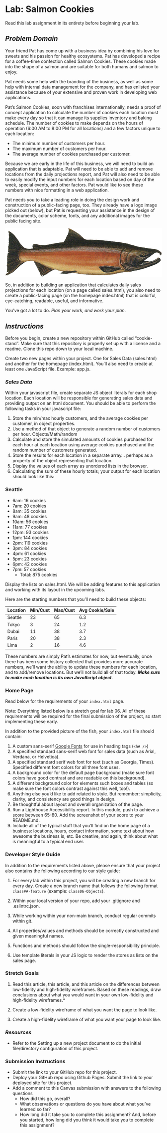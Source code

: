 # Lab: Salmon Cookies

Read this lab assignment in its entirety before beginning your lab.

## *Problem Domain*

Your friend Pat has come up with a business idea by combining his love for sweets and his passion for healthy ecosystems. Pat has developed a recipe for a coffee-time confection called Salmon Cookies. These cookies made into the shape of a salmon and are suitable for both humans and salmon to enjoy.

Pat needs some help with the branding of the business, as well as some help with internal data management for the company, and has enlisted your assistance because of your extensive and proven work in developing web applications.

Pat’s Salmon Cookies, soon with franchises internationally, needs a proof of concept application to calculate the number of cookies each location must make every day so that it can manage its supplies inventory and baking schedule. The number of cookies to make depends on the hours of operation (6:00 AM to 8:00 PM for all locations) and a few factors unique to each location:

- The minimum number of customers per hour.
- The maximum number of customers per hour.
- The average number of cookies purchased per customer.

Because we are early in the life of this business, we will need to build an application that is adaptable. Pat will need to be able to add and remove locations from the daily projections report, and Pat will also need to be able to easily modify the input numbers for each location based on day of the week, special events, and other factors. Pat would like to see these numbers with nice formatting in a web application.

Pat needs you to take a leading role in doing the design work and construction of a public-facing page, too. They already have a logo image picked out (below), but Pat is requesting your assistance in the design of the documents, color scheme, fonts, and any additional images for the public facing site.

![A salmon](img/salmon.png "Salmon")

So, in addition to building an application that calculates daily sales projections for each location (on a page called sales.html), you also need to create a public-facing page (on the homepage index.html) that is colorful, eye-catching, readable, useful, and informative.

You’ve got a lot to do. *Plan your work, and work your plan*.

## ***Instructions***

Before you begin, create a new repository within GitHub called “cookie-stand”. Make sure that this repository is properly set up with a license and a readme. Clone this repo down to your local machine.

Create two new pages within your project. One for Sales Data (sales.html) and another for the homepage (index.html). You’ll also need to create at least one JavaScript file. Example: app.js.

### *Sales Data*

Within your javascript file, create separate JS object literals for each shop location. Each location will be responsible for generating sales data and providing output on an html document. You should be able to perform the following tasks in your javascript file:

1. Store the min/max hourly customers, and the average cookies per customer, in object properties.
2. Use a method of that object to generate a random number of customers per hour. Objects/Math/random
3. Calculate and store the simulated amounts of cookies purchased for each hour at each location using average cookies purchased and the random number of customers generated.
4. Store the results for each location in a separate array… perhaps as a property of the object representing that location.
5. Display the values of each array as unordered lists in the browser.
6. Calculating the sum of these hourly totals; your output for each location should look like this:

### **Seattle**

- 6am: 16 cookies
- 7am: 20 cookies
- 8am: 35 cookies
- 9am: 48 cookies
- 10am: 56 cookies
- 11am: 77 cookies
- 12pm: 93 cookies
- 1pm: 144 cookies
- 2pm: 119 cookies
- 3pm: 84 cookies
- 4pm: 61 cookies
- 5pm: 23 cookies
- 6pm: 42 cookies
- 7pm: 57 cookies
  - Total: 875 cookies

Display the lists on sales.html. We will be adding features to this application and working with its layout in the upcoming labs.

Here are the starting numbers that you’ll need to build these objects:

|Location|Min/Cust|Max/Cust|Avg Cookie/Sale|
|--------|--------|--------|---------------|
|Seattle|23|65|6.3|
|Tokyo|3|24|1.2|
|Dubai|11|38|3.7|
|Paris|20|38|2.3|
|Lima|2|16|4.6|

These numbers are simply Pat’s estimates for now, but eventually, once there has been some history collected that provides more accurate numbers, we’ll want the ability to update these numbers for each location, and to add/remove locations. But we’ll not build all of that today. ***Make sure to make each location is its own JavaScript object***.

### Home Page

Read below for the requirements of your `index.html` page.

Note: Everything listed below is a stretch goal for lab 06. All of these requirements will be required for the final submission of the project, so start implementing these early.

In addition to the provided picture of the fish, your `index.html` file should contain:

1. A custom sans-serif [Google Fonts](https://fonts.google.com/) for use in heading tags (`<h# />`)
2. A specified standard sans-serif web font for sales data (such as Arial, Verdana, or Helvetica).
3. A specified standard serif web font for text (such as Georgia, Times).
Specified different font colors for all three font uses.
4. A background color for the default page background (make sure font colors have good contrast and are readable on this background).
5. A different background color for elements such boxes and tables (so make sure the font colors contrast against this well, too!).
7. Anything else you’d like to add related to style. But remember: simplicity, clarity, and consistency are good things in design.
8. Be thoughtful about layout and overall organization of the page.
9. Run a Lighthouse Accessibility report. In this module, push to achieve a score between 65-80. Add the screenshot of your score to your README.md.
10. Include all of the typical stuff that you’ll find on the home page of a business: locations, hours, contact information, some text about how awesome the business is, etc. Be creative, and again, think about what is meaningful to a typical end user.

### Developer Style Guide

In addition to the requirements listed above, please ensure that your project also contains the following according to our style guide:

1. For every lab within this project, you will be creating a new branch for every day. Create a new branch name that follows the following format `class##-feature` (example: `class06-Objects`).

2. Within your local version of your repo, add your .gitignore and .eslintrc.json.

3. While working within your non-main branch, conduct regular commits within git.

4. All properties/values and methods should be correctly constructed and given meaningful names.

5. Functions and methods should follow the single-responsibility principle.

8. Use template literals in your JS logic to render the stores as lists on the sales page.

### Stretch Goals

1. Read this article, this article, and this article on the differences between low-fidelity and high-fidelity wireframes. Based on these readings, draw conclusions about what you would want in your own low-fidelity and high-fidelity wireframes.*

2. Create a low-fidelity wireframe of what you want the page to look like.

3. Create a high-fidelity wireframe of what you want your page to look like.

### ***Resources***

- Refer to the Setting up a new project document to do the initial file/directory configuration of this project.

### **Submission Instructions**

- Submit the link to your GitHub repo for this project.
- Deploy your GitHub repo using Github Pages. Submit the link to your deployed site for this project.
- Add a comment to this Canvas submission with answers to the following questions
    - How did this go, overall?
    - What observations or questions do you have about what you’ve learned so far?
    - How long did it take you to complete this assignment? And, before you started, how long did you think it would take you to complete this assignment?
